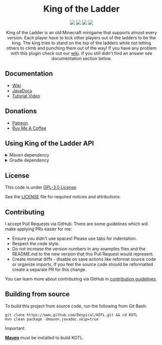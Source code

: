 <h1 align="center">King of the Ladder</h1>

<div align="center">

[![](https://github.com/Despical/KOTL/actions/workflows/build.yml/badge.svg?branch=master)](https://github.com/Despical/KOTL/actions/workflows/build.yml)
[![](https://jitpack.io/v/Despical/KOTL.svg)](https://jitpack.io/#Despical/KOTL)
[![](https://img.shields.io/badge/JavaDocs-latest-lime.svg)](https://javadoc.jitpack.io/com/github/Despical/KOTL/latest/javadoc/index.html)
[![](https://img.shields.io/badge/Buy%20Me%20A%20Coffee-Support-lime.svg?logo=BuyMeACoffee)](https://www.buymeacoffee.com/despical)

King of the Ladder is an old Minecraft minigame that supports almost every version. Each player have to kick other players
out of the ladders to be the king. The king tries to stand on the top of the ladders while not letting others to climb and
punching them out of the way! If you have any problem with this plugin check out our [wiki](https://github.com/Despical/KOTL/wiki).
If you still didn't find an answer see documentation section below.

</div>

## Documentation
- [Wiki](https://github.com/Despical/KOTL/wiki)
- [JavaDocs](https://javadoc.jitpack.io/com/github/Despical/KOTL/latest/javadoc/index.html)
- [Tutorial Video](https://www.youtube.com/watch?v=O_vkf_J4OgY)

## Donations
- [Patreon](https://www.patreon.com/despical)
- [Buy Me A Coffee](https://www.buymeacoffee.com/despical)

## Using King of the Ladder API
<details>
<summary>Maven dependency</summary>

```xml
<repository>
    <id>jitpack.io</id>
    <url>https://jitpack.io</url>
</repository>
```
```xml
<dependency>
    <groupId>com.github.Despical</groupId>
    <artifactId>KOTL</artifactId>
    <version>master-SNAPSHOT</version>
    <scope>provided</scope>
</dependency>
```

</details>

<details>
<summary>Gradle dependency</summary>

```gradle
repositories {
    maven { url 'https://jitpack.io' }
}
```
```gradle
dependencies {
    compileOnly 'com.github.Despical:KOTL:master-SNAPSHOT';
}
```
</details>

## License
This code is under [GPL-3.0 License](http://www.gnu.org/licenses/gpl-3.0.html)

See the [LICENSE](https://github.com/Despical/KOTL/blob/master/LICENSE) file for required notices and attributions.

## Contributing

I accept Pull Requests via GitHub. There are some guidelines which will make applying PRs easier for me:
+ Ensure you didn't use spaces! Please use tabs for indentation.
+ Respect the code style.
+ Do not increase the version numbers in any examples files and the README.md to the new version that this Pull Request would represent.
+ Create minimal diffs - disable on save actions like reformat source code or organize imports. If you feel the source code should be reformatted create a separate PR for this change.

You can learn more about contributing via GitHub in [contribution guidelines](../CONTRIBUTING.md).

## Building from source
To build this project from source code, run the following from Git Bash:
```
git clone https://www.github.com/Despical/KOTL.git && cd KOTL
mvn clean package -Dmaven.javadoc.skip=true
```

> [!IMPORTANT]  
> **[Maven](https://maven.apache.org/)** must be installed to build KOTL.
